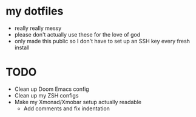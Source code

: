 # my dotfiles
* really really messy
* please don't actually use these for the love of god
* only made this public so I don't have to set up an SSH key every fresh install


# TODO
* Clean up Doom Emacs config
* Clean up my ZSH configs
* Make my Xmonad/Xmobar setup actually readable
  * Add comments and fix indentation
